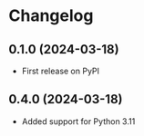 # Changelog

## 0.1.0 (2024-03-18)

-   First release on PyPI

## 0.4.0 (2024-03-18)

-   Added support for Python 3.11
